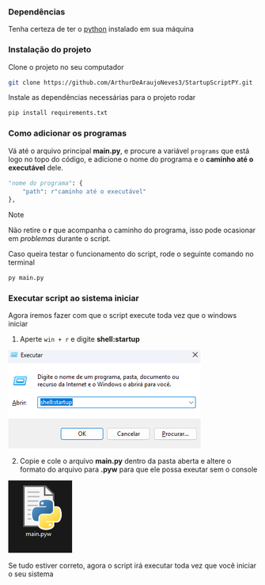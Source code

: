 ### Dependências

Tenha certeza de ter o [python](https://www.python.org/) instalado em sua máquina

### Instalação do projeto

Clone o projeto no seu computador
```bash
git clone https://github.com/ArthurDeAraujoNeves3/StartupScriptPY.git
```
Instale as dependências necessárias para o projeto rodar
```bash
pip install requirements.txt
```

### Como adicionar os programas

Vá até o arquivo principal **main.py**, e procure a variável `programs` que está logo no topo do código, e adicione o nome do programa e o **caminho até o executável** dele. 

```python
"nome do programa": {
    "path": r"caminho até o executável"
},
```

> [!NOTE]
> Não retire o **r** que acompanha o caminho do programa, isso pode ocasionar em *problemas* durante o script.


Caso queira testar o funcionamento do script, rode o seguinte comando no terminal
```bash
py main.py
```

### Executar script ao sistema iniciar

Agora iremos fazer com que o script execute toda vez que o windows iniciar 

1) Aperte `win + r` e digite **shell:startup**

![Screenshot da prompt de comando](./docs/prompt.png)

2) Copie e cole o arquivo **main.py** dentro da pasta aberta e altere o formato do arquivo para **.pyw** para que ele possa exeutar sem o console

![Arquivo startup](./docs/startupFile.png)

Se tudo estiver correto, agora o script irá executar toda vez que você iniciar o seu  sistema